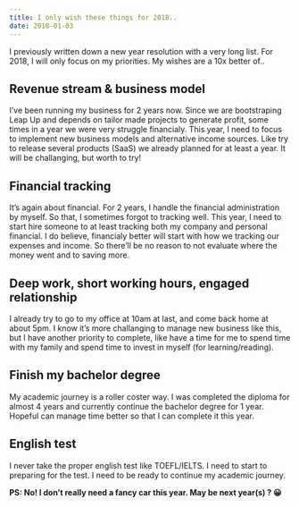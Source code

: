 ```yaml
---
title: I only wish these things for 2018..
date: 2018-01-03
---
```

I previously written down a new year resolution with a very long list. For 2018, I will only focus on my priorities. My wishes are a 10x better of..

## Revenue stream & business model ##

I’ve been running my business for 2 years now. Since we are bootstraping Leap Up and depends on tailor made projects to generate profit, some times in a year we were very struggle financialy. This year, I need to focus to implement new business models and alternative income sources. Like try to release several products (SaaS) we already planned for at least a year. It will be challanging, but worth to try!

## Financial tracking ##

It’s again about financial. For 2 years, I handle the financial administration by myself. So that, I sometimes forgot to tracking well. This year, I need to start hire someone to at least tracking both my company and personal financial. I do believe, financialy better will start with how we tracking our expenses and income. So there’ll be no reason to not evaluate where the money went and to saving more.

## Deep work, short working hours, engaged relationship ##

I already try to go to my office at 10am at last, and come back home at about 5pm. I know it’s more challanging to manage new business like this, but I have another priority to complete, like have a time for me to spend time with my family and spend time to invest in myself (for learning/reading).

## Finish my bachelor degree ##

My academic journey is a roller coster way. I was completed the diploma for almost 4 years and currently continue the bachelor degree for 1 year. Hopeful can manage time better so that I can complete it this year.

## English test ##

I never take the proper english test like TOEFL/IELTS. I need to start to preparing for the test. I need to be ready to continue my academic journey.

__PS: No! I don’t really need a fancy car this year. May be next year(s) ? 😀__